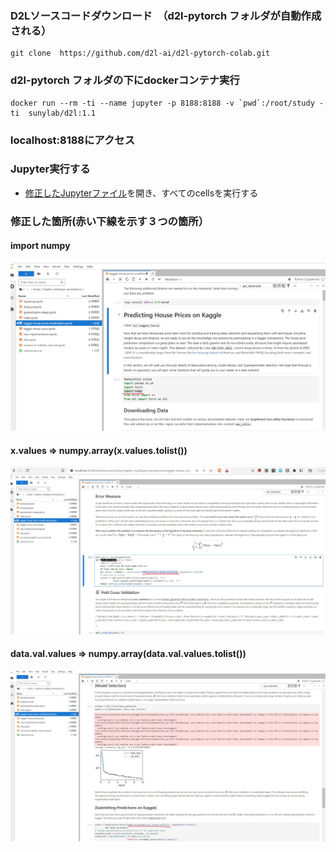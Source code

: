 ### D2Lソースコードダウンロード　（d2l-pytorch フォルダが自動作成される）

```
git clone  https://github.com/d2l-ai/d2l-pytorch-colab.git
```
### d2l-pytorch フォルダの下にdockerコンテナ実行

```
docker run --rm -ti --name jupyter -p 8188:8188 -v `pwd`:/root/study -ti  sunylab/d2l:1.1
```

### localhost:8188にアクセス


### Jupyter実行する
- [修正したJupyterファイル](https://github.com/n-eisei/d2l-pytorch-colab/blob/master/chapter_multilayer-perceptrons/kaggle-house-price-modification.ipynb)を開き、すべてのcellsを実行する

### 修正した箇所(赤い下線を示す３つの箇所）

#### import numpy
  ![image](https://github.com/n-eisei/study-d2l/blob/main/kaggle-screen1.jpg)

#### x.values   =>  numpy.array(x.values.tolist())
 ![image](https://github.com/n-eisei/study-d2l/blob/main/kaggle-screen2.jpg)

#### data.val.values => numpy.array(data.val.values.tolist())
![image](https://github.com/n-eisei/study-d2l/blob/main/kaggle-screen3.jpg)



